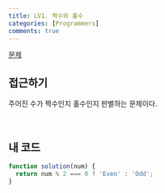 ```yaml
---
title: LV1. 짝수와 홀수
categories: [Programmers]
comments: true
---
```


[문제](https://programmers.co.kr/learn/courses/30/lessons/12937)

## 접근하기

주어진 수가 짝수인지 홀수인지 판별하는 문제이다.

<br>

## 내 코드

```js
function solution(num) {
  return num % 2 === 0 ? 'Even' : 'Odd';
}
```
